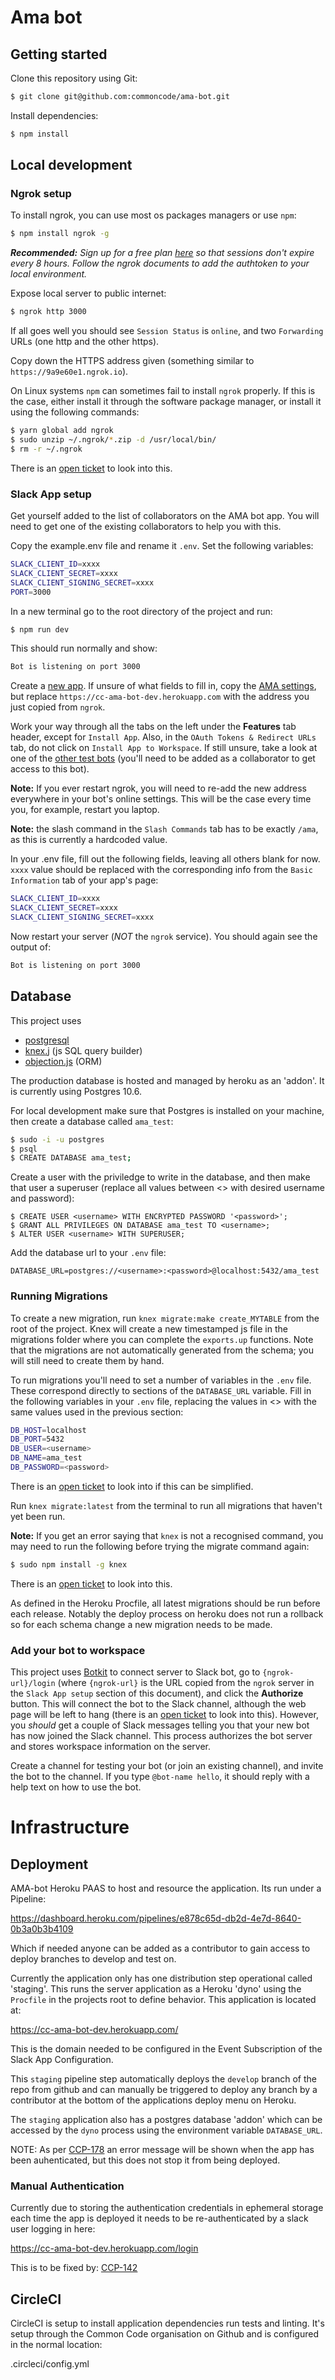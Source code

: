 # Ama bot

## Getting started

Clone this repository using Git:

```bash
$ git clone git@github.com:commoncode/ama-bot.git
```

Install dependencies:

```bash
$ npm install
```

## Local development

### Ngrok setup

To install ngrok, you can use most os packages managers or use `npm`:

```bash
$ npm install ngrok -g
```

_**Recommended:** Sign up for a free plan [here](https://dashboard.ngrok.com/user/signup) so that sessions don't expire every 8 hours. Follow the ngrok documents to add the authtoken to your local environment._

Expose local server to public internet:

```bash
$ ngrok http 3000
```

If all goes well you should see `Session Status` is `online`, and two `Forwarding` URLs (one http and the other https).

Copy down the HTTPS address given (something similar to `https://9a9e60e1.ngrok.io`).

On Linux systems `npm` can sometimes fail to install `ngrok` properly. If this is the case, either install it through the software package manager, or install it using the following commands:

```bash
$ yarn global add ngrok
$ sudo unzip ~/.ngrok/*.zip -d /usr/local/bin/
$ rm -r ~/.ngrok
```

There is an [open ticket](https://commoncode.atlassian.net/browse/CCP-179) to look into this.

### Slack App setup

Get yourself added to the list of collaborators on the AMA bot app. You will need to get one of the existing collaborators to help you with this.

Copy the example.env file and rename it `.env`. Set the following variables:

```bash
SLACK_CLIENT_ID=xxxx
SLACK_CLIENT_SECRET=xxxx
SLACK_CLIENT_SIGNING_SECRET=xxxx
PORT=3000
```

In a new terminal go to the root directory of the project and run:

```bash
$ npm run dev
```

This should run normally and show:

```bash
Bot is listening on port 3000
```

Create a [new app](https://api.slack.com/apps?new_app=1). If unsure of what fields to fill in, copy the [AMA settings](https://api.slack.com/apps/AF5F0BXA4), but replace `https://cc-ama-bot-dev.herokuapp.com` with the address you just copied from `ngrok`.

Work your way through all the tabs on the left under the **Features** tab header, except for `Install App`. Also, in the `OAuth Tokens & Redirect URLs` tab, do not click on `Install App to Workspace`. If still unsure, take a look at one of the [other test bots](https://api.slack.com/apps/AKX14UWDR) (you'll need to be added as a collaborator to get access to this bot).

**Note:** If you ever restart ngrok, you will need to re-add the new address everywhere in your bot's online settings. This will be the case every time you, for example, restart you laptop.

**Note:** the slash command in the `Slash Commands` tab has to be exactly `/ama`, as this is currently a hardcoded value.

In your .env file, fill out the following fields, leaving all others blank for now. `xxxx` value should be replaced with the corresponding info from the `Basic Information` tab of your app's page:

```bash
SLACK_CLIENT_ID=xxxx
SLACK_CLIENT_SECRET=xxxx
SLACK_CLIENT_SIGNING_SECRET=xxxx
```

Now restart your server (_NOT_ the `ngrok` service). You should again see the output of:

```bash
Bot is listening on port 3000
```

## Database

This project uses

- [postgresql](https://www.postgresql.org/docs/10/app-psql.html)
- [knex.j](https://knexjs.org/) (js SQL query builder)
- [objection.js](http://vincit.github.io/objection.js/) (ORM)

The production database is hosted and managed by heroku as an 'addon'. It is currently using Postgres 10.6.

For local development make sure that Postgres is installed on your machine, then create a database called `ama_test`:

```bash
$ sudo -i -u postgres
$ psql
$ CREATE DATABASE ama_test;
```

Create a user with the priviledge to write in the database, and then make that user a superuser (replace all values between <> with desired username and password):

```
$ CREATE USER <username> WITH ENCRYPTED PASSWORD '<password>';
$ GRANT ALL PRIVILEGES ON DATABASE ama_test TO <username>;
$ ALTER USER <username> WITH SUPERUSER;
```

Add the database url to your `.env` file:

```
DATABASE_URL=postgres://<username>:<password>@localhost:5432/ama_test
```

### Running Migrations

To create a new migration, run `knex migrate:make create_MYTABLE` from the root of the project. Knex will create a new timestamped js file in the migrations folder where you can complete the `exports.up` functions. Note that the migrations are not automatically generated from the schema; you will still need to create them by hand.

To run migrations you'll need to set a number of variables in the `.env` file. These correspond directly to sections of the `DATABASE_URL` variable. Fill in the following variables in your `.env` file, replacing the values in <> with the same values used in the previous section:

```bash
DB_HOST=localhost
DB_PORT=5432
DB_USER=<username>
DB_NAME=ama_test
DB_PASSWORD=<password>
```

There is an [open ticket](https://commoncode.atlassian.net/browse/CCP-180) to look into if this can be simplified.

Run `knex migrate:latest` from the terminal to run all migrations that haven't yet been run.

**Note:** If you get an error saying that `knex` is not a recognised command, you may need to run the following before trying the migrate command again:

```bash
$ sudo npm install -g knex
```

There is an [open ticket](https://commoncode.atlassian.net/browse/CCP-179) to look into this.

As defined in the Heroku Procfile, all latest migrations should be run before each release. Notably the deploy process on heroku does not run a rollback so for each schema change a new migration needs to be made.

### Add your bot to workspace

This project uses [Botkit](https://botkit.ai/docs/readme-slack.html) to connect server to Slack bot, go to `{ngrok-url}/login` (where `{ngrok-url}` is the URL copied from the `ngrok` server in the `Slack App setup` section of this document), and click the **Authorize** button. This will connect the bot to the Slack channel, although the web page will be left to hang (there is an [open ticket](https://commoncode.atlassian.net/browse/CCP-178) to look into this). However, you _should_ get a couple of Slack messages telling you that your new bot has now joined the Slack channel. This process authorizes the bot server and stores workspace information on the server.

Create a channel for testing your bot (or join an existing channel), and invite the bot to the channel. If you type `@bot-name hello`, it should reply with a help text on how to use the bot.

# Infrastructure

## Deployment

AMA-bot Heroku PAAS to host and resource the application. Its run under a Pipeline:

https://dashboard.heroku.com/pipelines/e878c65d-db2d-4e7d-8640-0b3a0b3b4109

Which if needed anyone can be added as a contributor to gain access to deploy branches to develop and test on.

Currently the application only has one distribution step operational called 'staging'. This runs the server application as a Heroku 'dyno' using the `Procfile` in the projects root to define behavior. This application is located at:

https://cc-ama-bot-dev.herokuapp.com/

This is the domain needed to be configured in the Event Subscription of the Slack App Configuration.

This `staging` pipeline step automatically deploys the `develop` branch of the repo from github and can manually be triggered to deploy any branch by a contributor at the bottom of the applications deploy menu on Heroku.

The `staging` application also has a postgres database 'addon' which can be accessed by the `dyno` process using the environment variable `DATABASE_URL`.

NOTE: As per [CCP-178](https://commoncode.atlassian.net/browse/CCP-178) an error message will be shown when the app has been auhenticated, but this does not stop it from being deployed.

### Manual Authentication

Currently due to storing the authentication credentials in ephemeral storage each time the app is deployed it needs to be re-authenticated by a slack user logging in here:

https://cc-ama-bot-dev.herokuapp.com/login

This is to be fixed by: [CCP-142](https://commoncode.atlassian.net/browse/CCP-142)

## CircleCI

CircleCI is setup to install application dependencies run tests and linting. It's setup through the Common Code organisation on Github and is configured in the normal location:

.circleci/config.yml
